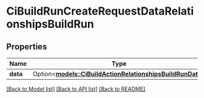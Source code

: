 # CiBuildRunCreateRequestDataRelationshipsBuildRun

## Properties

Name | Type | Description | Notes
------------ | ------------- | ------------- | -------------
**data** | Option<[**models::CiBuildActionRelationshipsBuildRunData**](CiBuildAction_relationships_buildRun_data.md)> |  | [optional]

[[Back to Model list]](../README.md#documentation-for-models) [[Back to API list]](../README.md#documentation-for-api-endpoints) [[Back to README]](../README.md)


